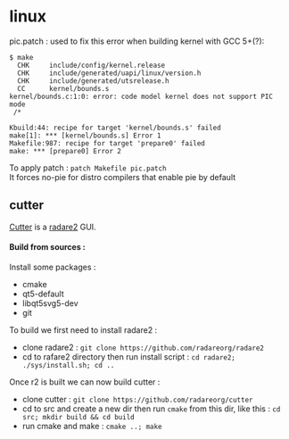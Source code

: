 # linux
pic.patch : used to fix this error when building kernel with GCC 5+(?):
```
$ make
  CHK     include/config/kernel.release
  CHK     include/generated/uapi/linux/version.h
  CHK     include/generated/utsrelease.h
  CC      kernel/bounds.s
kernel/bounds.c:1:0: error: code model kernel does not support PIC mode
 /*

Kbuild:44: recipe for target 'kernel/bounds.s' failed
make[1]: *** [kernel/bounds.s] Error 1
Makefile:987: recipe for target 'prepare0' failed
make: *** [prepare0] Error 2
```
To apply patch : `patch Makefile pic.patch` <br> 
It forces no-pie for distro compilers that enable pie by default

## cutter
[Cutter](https://github.com/radareorg/cutter) is a [radare2](https://github.com/radareorg/radare2) GUI.

#### Build from sources : 
Install some packages :
- cmake 
- qt5-default 
- libqt5svg5-dev 
- git

To build we first need to install radare2 :
- clone radare2 : `git clone https://github.com/radareorg/radare2`
- cd to rafare2 directory then run install script : `cd radare2; ./sys/install.sh; cd ..`

Once r2 is built we can now build cutter :
- clone cutter : `git clone https://github.com/radareorg/cutter`
- cd to src and create a new dir then run `cmake` from this dir, like this : `cd src; mkdir build && cd build`
- run cmake and make : `cmake ..; make`


